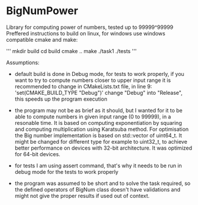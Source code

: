 # BigNumPower
Library for computing power of numbers, tested up to 99999^99999
Preffered instructions to build on linux, for windows use windows compatible cmake and make:

'''
mkdir build
cd build
cmake ..
make
./task1
./tests
'''

Assumptions:
- default build is done in Debug mode, for tests to work properly, 
    if you want to try to compute numbers closer to upper input range
    it is recommended to change in CMakeLists.txt file, in line 9:
    'set(CMAKE_BUILD_TYPE "Debug")'
    change "Debug" into "Release", this speeds up the program execution

- the program may not be as brief as it should, but I wanted for it
    to be able to compute numbers in given input range (0 to 99999), in 
    a resonable time.
    It is based on computing exponentiation by squaring and computing 
    multiplication using Karatsuba method. 
    For optimisation the Big number implementation is based on 
    std::vector of uint64_t. It might be changed for different type 
    for example to uint32_t, to achieve better performance on devices with 
    32-bit architecture. It was optimized for 64-bit devices.

- for tests I am using assert command, that's why it needs to be run in 
    debug mode for the tests to work properly

- the program was assumed to be short and to solve the task required,
    so the defined operators of BigNum class doesn't have validations
    and might not give the proper results if used out of context.
